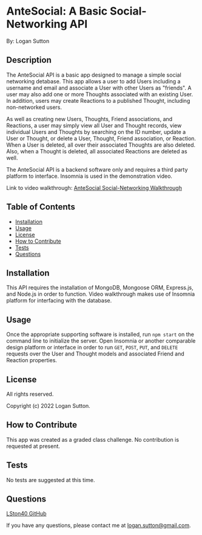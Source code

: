 # AnteSocial: A Basic Social-Networking API

By: Logan Sutton  

## Description  

The AnteSocial API is a basic app designed to manage a simple social networking detabase. This app allows a user to add Users including a username and email and associate a User with other Users as "friends". A user may also add one or more Thoughts associated with an existing User. In addition, users may create Reactions to a published Thought, including non-networked users.

As well as creating new Users, Thoughts, Friend associations, and Reactions, a user may simply view all User and Thought records, view individual Users and Thoughts by searching on the ID number, update a User or Thought, or delete a User, Thought, Friend association, or Reaction. When a User is deleted, all over their associated Thoughts are also deleted. Also, when a Thought is deleted, all associated Reactions are deleted as well.

The AnteSocial API is a backend software only and requires a third party platform to interface. Insomnia is used in the demonstration video.

Link to video walkthrough: [AnteSocial Social-Networking Walkthrough]()

## Table of Contents  

- [Installation](#installation)  
- [Usage](#usage)  
- [License](#license)  
- [How to Contribute](#how-to-contribute)  
- [Tests](#tests)  
- [Questions](#questions)  

## Installation  
    
This API requires the installation of MongoDB, Mongoose ORM, Express.js, and Node.js in order to function. Video walkthrough makes use of Insomnia platform for interfacing with the database.  

## Usage  
Once the appropriate supporting software is installed, run `npm start` on the command line to initialize the server. Open Insomnia or another comparable design platform or interface in order to run `GET`, `POST`, `PUT`, and `DELETE` requests over the User and Thought models and associated Friend and Reaction properties.

## License  
    
All rights reserved.

Copyright (c) 2022 Logan Sutton.  

## How to Contribute  
  
This app was created as a graded class challenge. No contribution is requested at present.  

## Tests  
    
No tests are suggested at this time.  

## Questions  
    
[LSton40 GitHub](https://github.com/LSton40)  

If you have any questions, please contact me at logan.sutton@gmail.com.
